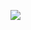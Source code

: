 ![](https://cdn.discordapp.com/attachments/1217583259911852072/1238919972521250926/Untitled324_20240511142529.png?ex=664109a3&is=663fb823&hm=5564213ea5ac28dd4f2cc124a48fcc8b9344681b9c46d7baad26d870810f459a&)
